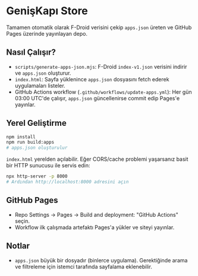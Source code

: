 # GenişKapı Store

Tamamen otomatik olarak F-Droid verisini çekip `apps.json` üreten ve GitHub Pages üzerinde yayınlayan depo.

## Nasıl Çalışır?
- `scripts/generate-apps-json.mjs`: F-Droid `index-v1.json` verisini indirir ve `apps.json` oluşturur.
- `index.html`: Sayfa yüklenince `apps.json` dosyasını fetch ederek uygulamaları listeler.
- GitHub Actions workflow (`.github/workflows/update-apps.yml`): Her gün 03:00 UTC'de çalışır, `apps.json` güncellenirse commit edip Pages'e yayınlar.

## Yerel Geliştirme
```bash
npm install
npm run build:apps
# apps.json oluşturulur
```

`index.html` yerelden açılabilir. Eğer CORS/cache problemi yaşarsanız basit bir HTTP sunucusu ile servis edin:
```bash
npx http-server -p 8000
# Ardından http://localhost:8000 adresini açın
```

## GitHub Pages
- Repo Settings → Pages → Build and deployment: "GitHub Actions" seçin.
- Workflow ilk çalışmada artefaktı Pages'a yükler ve siteyi yayınlar.

## Notlar
- `apps.json` büyük bir dosyadır (binlerce uygulama). Gerektiğinde arama ve filtreleme için istemci tarafında sayfalama eklenebilir.
